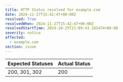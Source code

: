 ```yaml
---
title: HTTP Status resolved for example.com
date: 2024-11-27T15:42:47+00:00Z
resolved: True
resolvedWhen: 2024-11-27T15:42:47+00:00Z
resolvedStartTime: 2024-10-25T21:09:43.191474+00:00
severity: notice
affected:
  - example.com
section: issue
---
```


| Expected Statuses | Actual Status  |
|-------------------|----------------|
| 200, 301, 302 | 200 |
